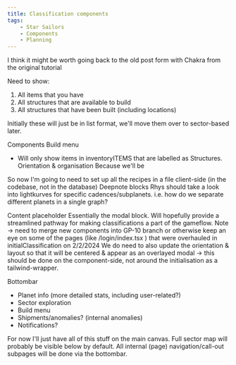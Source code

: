 ```yaml
---
title: Classification components
tags:
    - Star Sailors
    - Components
    - Planning
---
```


I think it might be worth going back to the old post form with Chakra from the original tutorial

Need to show:
1. All items that you have
2. All structures that are available to build
3. All structures that have been built (including locations)

Initially these will just be in list format, we'll move them over to sector-based later.

Components
Build menu
- Will only show items in inventoryITEMS that are labelled as Structures.
Orientation & organisation
Because we'll be 

So now I'm going to need to set up all the recipes in a file client-side (in the codebase, not in the database)
Deepnote blocks
Rhys should take a look into lightkurves for specific cadences/subplanets. i.e. how do we separate different planets in a single graph?

Content placeholder
Essentially the modal block. Will hopefully provide a streamlined pathway for making classifications a part of the gameflow.
Note → need to merge new components into GP-10  branch or otherwise keep an eye on some of the pages (like /login/index.tsx ) that were overhauled in initialClassification  on 2/2/2024
We do need to also update the orientation & layout so that it will be centered & appear as an overlayed modal → this should be done on the component-side, not around the initialisation as a tailwind-wrapper.

Bottombar
- Planet info (more detailed stats, including user-related?)
- Sector exploration
- Build menu
- Shipments/anomalies? (internal anomalies)
- Notifications?

For now I'll just have all of this stuff on the main canvas. Full sector map will probably be visible below by default. All internal (page) navigation/call-out subpages will be done via the bottombar.
